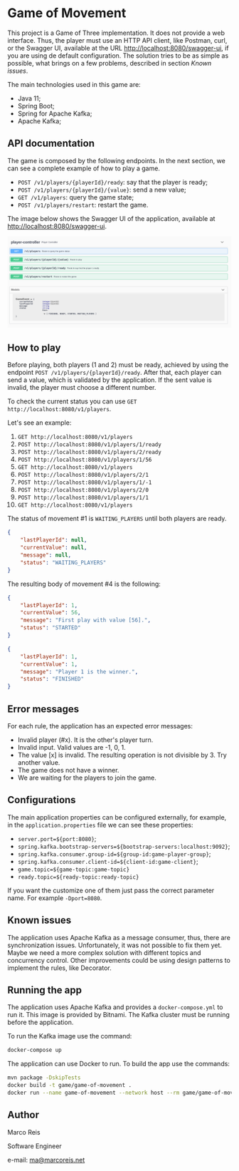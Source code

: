 # Game of Movement

This project is a Game of Three implementation. It does not provide a web interface. Thus, the player must use an HTTP API client, like Postman, curl, or the Swagger UI, available at the URL <http://localhost:8080/swagger-ui>, if you are using de default configuration. The solution tries to be as simple as possible, what brings on a few problems, described in section *Known issues*.

The main technologies used in this game are:

* Java 11;
* Spring Boot;
* Spring for Apache Kafka;
* Apache Kafka;

## API documentation

The game is composed by the following endpoints. In the next section, we can see a complete example of how to play a game.

* `POST /v1/players/{playerId}/ready`: say that the player is ready;
* `POST /v1/players/{playerId}/{value}`: send a new value;
* `GET /v1/players`: query the game state;
* `POST /v1/players/restart`: restart the game.

The image below shows the Swagger UI of the application, available at <http://localhost:8080/swagger-ui>.

![image](images/api-swagger-overview.png)

## How to play

Before playing, both players (1 and 2) must be ready, achieved by using the endpoint `POST /v1/players/{playerId}/ready`. After that, each player can send a value, which is validated by the application. If the sent value is invalid, the player must choose a different number.

To check the current status you can use `GET http://localhost:8080/v1/players`.

Let's see an example:

1. `GET http://localhost:8080/v1/players`
2. `POST http://localhost:8080/v1/players/1/ready`
3. `POST http://localhost:8080/v1/players/2/ready`
4. `POST http://localhost:8080/v1/players/1/56`
5. `GET http://localhost:8080/v1/players`
6. `POST http://localhost:8080/v1/players/2/1`
7. `POST http://localhost:8080/v1/players/1/-1`
8. `POST http://localhost:8080/v1/players/2/0`
9. `POST http://localhost:8080/v1/players/1/1`
10. `GET http://localhost:8080/v1/players`

The status of movement #1 is `WAITING_PLAYERS` until both players are ready.

```json
{
    "lastPlayerId": null,
    "currentValue": null,
    "message": null,
    "status": "WAITING_PLAYERS"
}
```

The resulting body of movement #4 is the following:

```json
{
    "lastPlayerId": 1,
    "currentValue": 56,
    "message": "First play with value [56].",
    "status": "STARTED"
}
```



```json
{
    "lastPlayerId": 1,
    "currentValue": 1,
    "message": "Player 1 is the winner.",
    "status": "FINISHED"
}
```

## Error messages

For each rule, the application has an expected error messages:

* Invalid player (#x). It is the other's player turn.
* Invalid input. Valid values are -1, 0, 1.
* The value [x] is invalid. The resulting operation is not divisible by 3. Try another value.
* The game does not have a winner.
* We are waiting for the players to join the game.

## Configurations

The main application properties can be configured externally, for example, in the `application.properties` file we can see these properties:

* `server.port=${port:8080}`;
* `spring.kafka.bootstrap-servers=${bootstrap-servers:localhost:9092}`;
* `spring.kafka.consumer.group-id=${group-id:game-player-group}`;
* `spring.kafka.consumer.client-id=${client-id:game-client}`;
* `game.topic=${game-topic:game-topic}`
* `ready.topic=${ready-topic:ready-topic}`

If you want the customize one of them just pass the correct parameter name. For example `-Dport=8080`.

## Known issues

The application uses Apache Kafka as a message consumer, thus, there are synchronization issues. Unfortunately, it was not possible to fix them yet. Maybe we need a more complex solution with different topics and concurrency control. Other improvements could be using design patterns to implement the rules, like Decorator.

## Running the app

The application uses Apache Kafka and provides a `docker-compose.yml` to run it. This image is provided by Bitnami. The Kafka cluster must be running before the application.

To run the Kafka image use the command:

```bash
docker-compose up
```

The application can use Docker to run. To build the app use the commands:

```bash
mvn package -DskipTests
docker build -t game/game-of-movement .
docker run --name game-of-movement --network host --rm game/game-of-movement
```

## Author

Marco Reis

Software Engineer

e-mail: ma@marcoreis.net

